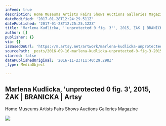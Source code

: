 ```yaml
---
inFeed: true
description: Home Museums Artists Fairs Shows Auctions Galleries Magazine
dateModified: '2017-01-28T12:24:29.511Z'
datePublished: '2017-01-28T12:25:25.122Z'
title: 'Marlena Kudlicka, ''unprotected 0 fig. 3'', 2015, ŻAK | BRANICKA | Artsy'
author: []
publisher: {}
via: {}
isBasedOnUrl: 'https://m.artsy.net/artwork/marlena-kudlicka-unprotected-0-fig-3'
sourcePath: _posts/2016-09-16-marlena-kudlicka-unprotected-0-fig-3-2015-zak-or-branic.md
starred: false
datePublishedOriginal: '2016-11-23T11:40:29.298Z'
_type: MediaObject

---
```

<article style=""><h1>Marlena Kudlicka, 'unprotected 0 fig. 3', 2015, ŻAK | BRANICKA | Artsy</h1><p>Home Museums Artists Fairs Shows Auctions Galleries Magazine</p><img src="https://d32dm0rphc51dk.cloudfront.net/ru7ez3kI0CF1uLgN0lwuRQ/large.jpg" /></article>